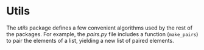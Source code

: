 # Utils

The _utils_ package defines a few convenient algorithms used by the rest of the packages.
For example, the _pairs.py_ file includes a function (`make_pairs`) to pair the elements of a list, yielding a new list of paired elements.